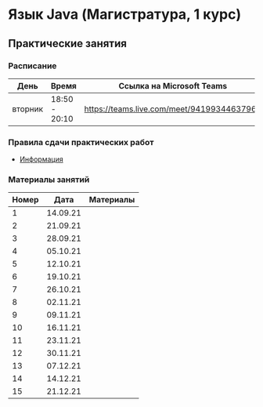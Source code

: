# Язык Java (Магистратура, 1 курс)

## Практические занятия

### Расписание

| День        | Время         | Ссылка на Microsoft Teams                  |
| ----------- | ------------- | ------------------------------------------ |
| вторник     | 18:50 - 20:10 | https://teams.live.com/meet/94199344637961 |

### Правила сдачи практических работ

* [Информация](https://github.com/perevos/java-master/wiki/%D0%A1%D0%B4%D0%B0%D1%87%D0%B0-%D0%B8%D0%BD%D0%B4%D0%B8%D0%B2%D0%B8%D0%B4%D1%83%D0%B0%D0%BB%D1%8C%D0%BD%D1%8B%D1%85-%D0%BF%D1%80%D0%B0%D0%BA%D1%82%D0%B8%D1%87%D0%B5%D1%81%D0%BA%D0%B8%D1%85-%D1%80%D0%B0%D0%B1%D0%BE%D1%82)

### Материалы занятий

| Номер | Дата     | Материалы |
| ----- | -------- | --------- |
| 1     | 14.09.21 |           |
| 2     | 21.09.21 |           |
| 3     | 28.09.21 |           |
| 4     | 05.10.21 |           |
| 5     | 12.10.21 |           |
| 6     | 19.10.21 |           |
| 7     | 26.10.21 |           |
| 8     | 02.11.21 |           |
| 9     | 09.11.21 |           |
| 10    | 16.11.21 |           |
| 11    | 23.11.21 |           |
| 12    | 30.11.21 |           |
| 13    | 07.12.21 |           |
| 14    | 14.12.21 |           |
| 15    | 21.12.21 |           |
